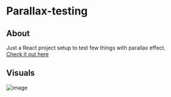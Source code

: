 # Parallax-testing

## About
Just a React project setup to test few things with parallax effect.  
[Check it out here](https://himanshu-lilhore.github.io/Parallax-testing/)

## Visuals
![image](https://github.com/Himanshu-Lilhore/Parallax-testing/assets/63799853/dde38a88-28a7-4be1-bc9c-eef03c6e48aa)
